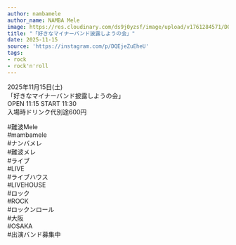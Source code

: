 ```yaml
---
author: nambamele
author_name: NAMBA Mele
image: https://res.cloudinary.com/ds9j0yzsf/image/upload/v1761284571/DQEjeZuEheU.jpg
title: "「好きなマイナーバンド披露しようの会」"
date: 2025-11-15
source: 'https://instagram.com/p/DQEjeZuEheU'
tags:
- rock
- rock'n'roll
---
```

2025年11月15日(土)<br>
「好きなマイナーバンド披露しようの会」<br>
OPEN 11:15 START 11:30<br>
入場時ドリンク代別途600円

#難波Mele<br>
#mambamele<br>
#ナンバメレ<br>
#難波メレ<br>
#ライブ<br>
#LIVE<br>
#ライブハウス<br>
#LIVEHOUSE<br>
#ロック<br>
#ROCK<br>
#ロックンロール<br>
#大阪<br>
#OSAKA<br>
#出演バンド募集中